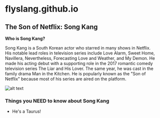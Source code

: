 # flyslang.github.io
## **The Son of Netflix: Song Kang**
**Who is Song Kang?**

Song Kang is a South Korean actor who starred in many shows in Netflix. His notable lead roles in television series include Love Alarm, Sweet Home, Navillera, Nevertheless, Forecasting Love and Weather, and My Demon. He made his acting debut with a supporting role in the 2017 romantic comedy television series The Liar and His Lover. The same year, he was cast in the family drama Man in the Kitchen. He is popularly known as the "Son of Netflix" because most of his series are aired on the platform.

![alt text](https://i.pinimg.com/564x/35/8d/72/358d72b17e4582adec6199fc75a14d53.jpg)

### **Things you NEED to know about Song Kang**

- He's a Taurus!
